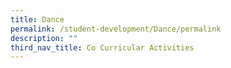 ```yaml
---
title: Dance
permalink: /student-development/Dance/permalink
description: ""
third_nav_title: Co Curricular Activities
---
```

